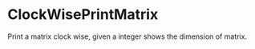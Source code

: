 ClockWisePrintMatrix
====================

Print a matrix clock wise, given a integer shows the dimension of matrix.
